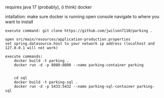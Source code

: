 
requires 
	java 17 (probably), (i think)
	docker


intallation:
	make sure docker is running
	open console
	navigate to where you want to install

	execute command: git clone https://github.com/jwilson7110/parking .

	open src/main/resources/application-production.properties
	set spring.datasource.host to your network ip address (localhost and 127.0.0.1 will not work)

	execute commands:
		docker build -t parking .
		docker run -d -p 8080:8080 --name parking-container parking
		
		
		cd sql
		docker build -t parking-sql .
		docker run -d -p 5433:5432 --name parking-sql-container parking-sql


